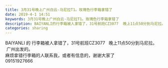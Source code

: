 ```yaml
---
title: 3月31号晚上广州白云-马尼拉T1。玫瑰色行李箱拿错了
date: 2019-4-1 14:51
keywords: 3月31号晚上广州白云-马尼拉T1。玫瑰色行李箱拿错了
description: BAIYANLI的行李箱被人拿错了，31号航班CZ3077  晚上11点50分到马尼拉。  广州出发的。麻烦拿错行李箱的人联系我，或者有信息的，谢谢大家了09151927666
categories: sharing
---
```

<td class="t_f" id="postmessage_3365353">

BAIYANLI 的 行李箱被人拿错了，31号航班CZ3077   晚上11点50分到马尼拉。   广州出发的。<br/>
麻烦拿错行李箱的人联系我，或者有信息的，谢谢大家了<br/>
09151927666</td>
